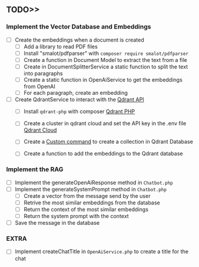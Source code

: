 ## TODO>>

### Implement the Vector Database and Embeddings
- [ ] Create the embeddings when a document is created
    - [ ] Add a library to read PDF files
    - [ ] Install "smalot/pdfparser" with `composer require smalot/pdfparser`
    - [ ] Create a function in Document Model to extract the text from a file
    - [ ] Create in DocumentSplitterService a static function to split the text into paragraphs
    - [ ] Create a static function in OpenAiService to get the embeddings from OpenAI
    - [ ] For each paragraph, create an embedding
- [ ] Create QdrantService to interact with the [Qdrant API](https://qdrant.tech/documentation/quickstart-cloud/)
    - [ ] Install ```qdrant-php``` with composer [Qdrant PHP](https://github.com/hkulekci/qdrant-php)
    - [ ] Create a cluster in qdrant cloud and set the API key in the .env file [Qdrant Cloud](https://cloud.qdrant.io/)
    - [ ] Create a [Custom command](https://laravel.com/docs/11.x/artisan#generating-commands) to create a collection in Qdrant Database
    - [ ] Create a function to add the embeddings to the Qdrant database


### Implement the RAG
- [ ] Implement the generateOpenAiResponse method in ```Chatbot.php```
- [ ] Implement the generateSystemPrompt method in ```Chatbot.php```
    - [ ] Create a vector from the message send by the user
    - [ ] Retrive the most similar embeddings from the database
    - [ ] Return the context of the most similar embeddings
    - [ ] Return the system prompt with the context
- [ ] Save the message in the database
    
### EXTRA 
- [ ] Implement createChatTitle in ```OpenAiService.php``` to create a title for the chat